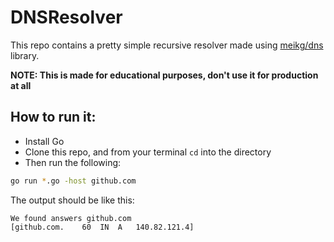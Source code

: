 # DNSResolver
This repo contains a pretty simple recursive resolver made using [meikg/dns](github.com/miekg/dns) library.

**NOTE: This is made for educational purposes, don't use it for production at all**


## How to run it:
- Install Go
- Clone this repo, and from your terminal `cd` into the directory
- Then run the following:
```bash
go run *.go -host github.com
```

The output should be like this:
```
We found answers github.com
[github.com.	60	IN	A	140.82.121.4]
```


